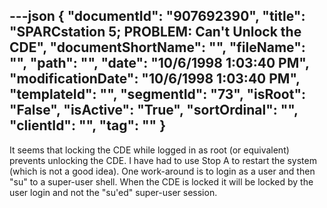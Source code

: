 ---json
{
  "documentId": "907692390",
  "title": "SPARCstation 5; PROBLEM: Can't Unlock the CDE",
  "documentShortName": "",
  "fileName": "",
  "path": "",
  "date": "10/6/1998 1:03:40 PM",
  "modificationDate": "10/6/1998 1:03:40 PM",
  "templateId": "",
  "segmentId": "73",
  "isRoot": "False",
  "isActive": "True",
  "sortOrdinal": "",
  "clientId": "",
  "tag": ""
}
---

It seems that locking the CDE while logged in as root (or equivalent) prevents unlocking the CDE. I have had to use Stop A to restart the system (which is not a good idea). One work-around is to login as a user and then &quot;su&quot; to a super-user shell. When the CDE is locked it will be locked by the user login and not the &quot;su'ed&quot; super-user session.
